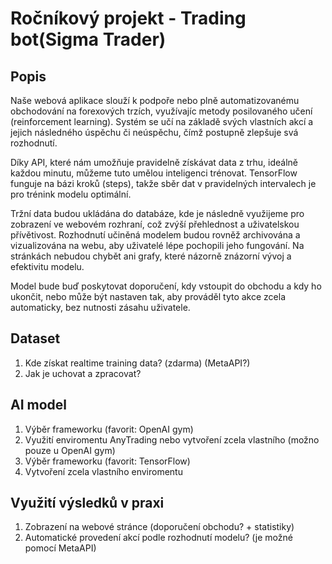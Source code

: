 # Ročníkový projekt - Trading bot(Sigma Trader)
## Popis
Naše webová aplikace slouží k podpoře nebo plně automatizovanému obchodování na forexových trzích, využívajíc metody posilovaného učení (reinforcement learning). Systém se učí na základě svých vlastních akcí a jejich následného úspěchu či neúspěchu, čímž postupně zlepšuje svá rozhodnutí.

Díky API, které nám umožňuje pravidelně získávat data z trhu, ideálně každou minutu, můžeme tuto umělou inteligenci trénovat. TensorFlow funguje na bázi kroků (steps), takže sběr dat v pravidelných intervalech je pro trénink modelu optimální.

Tržní data budou ukládána do databáze, kde je následně využijeme pro zobrazení ve webovém rozhraní, což zvýší přehlednost a uživatelskou přívětivost. Rozhodnutí učiněná modelem budou rovněž archivována a vizualizována na webu, aby uživatelé lépe pochopili jeho fungování. Na stránkách nebudou chybět ani grafy, které názorně znázorní vývoj a efektivitu modelu.

Model bude buď poskytovat doporučení, kdy vstoupit do obchodu a kdy ho ukončit, nebo může být nastaven tak, aby prováděl tyto akce zcela automaticky, bez nutnosti zásahu uživatele.

## Dataset
1. Kde získat realtime training data? (zdarma) (MetaAPI?)
2. Jak je uchovat a zpracovat?

## AI model
1. Výběr frameworku (favorit: OpenAI gym)
2. Využití enviromentu AnyTrading nebo vytvoření zcela vlastního (možno pouze u OpenAI gym)
1. Výběr frameworku (favorit: TensorFlow)
2. Vytvoření zcela vlastního enviromentu

## Využití výsledků v praxi
1. Zobrazení na webové stránce (doporučení obchodu? + statistiky)
2. Automatické provedení akcí podle rozhodnutí modelu? (je možné pomocí MetaAPI)

